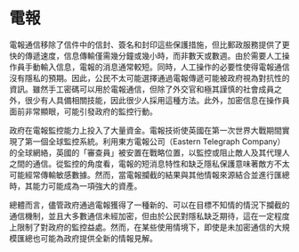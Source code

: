 # 電報
電報通信移除了信件中的信封、簽名和封印這些保護措施，但比郵政服務提供了更快的傳遞速度，信息傳輸僅需幾分鐘或幾小時，而非數天或數週。由於需要人工操作員手動輸入信息，電報的消息通常較短。同時，人工操作的必要性使得電報通信沒有隱私的預期。因此，公民不太可能選擇通過電報傳遞可能被政府視為對抗性的資訊。雖然手工密碼可以用於電報通信，但除了外交官和極其謹慎的社會成員之外，很少有人具備相關技能，因此很少人採用這種方法。此外，加密信息在操作員面前非常顯眼，可能引發政府的監控行動。

政府在電報監控能力上投入了大量資金。電報技術使英國在第一次世界大戰期間實現了第一個全球監控系統。利用東方電報公司（Eastern Telegraph Company）的全球網絡，英國的「審查員」被安置在戰略位置，以監控或阻止敵人及其代理人之間的通信。從監控的角度看，電報的短消息特性和缺乏隱私保護意味著敵方不太可能經常傳輸敏感數據。然而，當電報攔截的結果與其他情報來源結合並進行匯總時，其能力可能成為一項強大的資產。

總體而言，儘管政府通過電報獲得了一種新的、可以在目標不知情的情況下攔截的通信機制，並且大多數通信未經加密，但由於公民對隱私缺乏期待，這在一定程度上限制了對政府的監控益處。然而，在某些使用情境下，即使是未加密通信的大規模匯總也可能為政府提供全新的情報見解。